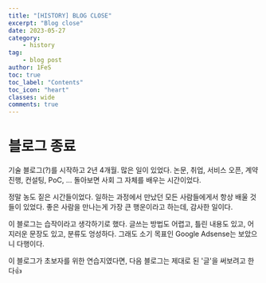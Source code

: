 ```yaml
---
title: "[HISTORY] BLOG CLOSE"
excerpt: "Blog close"
date: 2023-05-27
category:
    - history
tag:
    - blog post
author: 1FeS
toc: true
toc_label: "Contents"
toc_icon: "heart"
classes: wide
comments: true
---
```


# 블로그 종료

기술 블로그(?)를 시작하고 2년 4개월. 많은 일이 있었다. 논문, 취업, 서비스 오픈, 계약 진행, 컨설팅, PoC, ... 돌아보면 사회 그 자체를 배우는 시간이었다.

정말 농도 짙은 시간들이었다. 일하는 과정에서 만났던 모든 사람들에게서 항상 배울 것들이 있었다. 좋은 사람을 만나는게 가장 큰 행운이라고 하는데, 감사한 일이다.

이 블로그는 습작이라고 생각하기로 했다. 글쓰는 방법도 어렵고, 틀린 내용도 있고, 어지러운 문장도 있고, 분류도 엉성하다. 그래도 소기 목표인 Google Adsense는 보았으니 다행이다.

이 블로그가 초보자를 위한 연습지였다면, 다음 블로그는 제대로 된 '글'을 써보려고 한다👍
